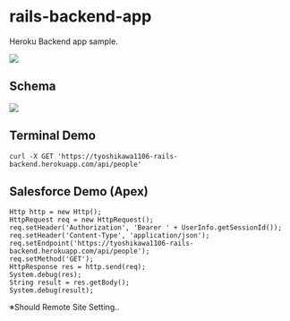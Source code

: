 # rails-backend-app
Heroku Backend app sample.  

<img src="http://f.st-hatena.com/images/fotolife/t/tyoshikawa1106/20150928/20150928062537.png" />

## Schema
<img src="http://f.st-hatena.com/images/fotolife/t/tyoshikawa1106/20150928/20150928064144.png?1443390121" />

## Terminal Demo
```
curl -X GET 'https://tyoshikawa1106-rails-backend.herokuapp.com/api/people'
```

## Salesforce Demo (Apex)
```
Http http = new Http();
HttpRequest req = new HttpRequest();
req.setHeader('Authorization', 'Bearer ' + UserInfo.getSessionId());
req.setHeader('Content-Type', 'application/json');
req.setEndpoint('https://tyoshikawa1106-rails-backend.herokuapp.com/api/people');
req.setMethod('GET');
HttpResponse res = http.send(req);
System.debug(res);
String result = res.getBody();
System.debug(result);
```
※Should Remote Site Setting..
